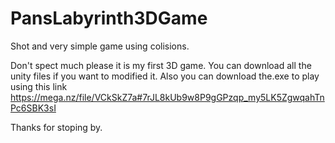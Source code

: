 # PansLabyrinth3DGame
Shot and very simple game using colisions.

Don't spect much please it is my first 3D game. You can download all the unity files if you want to modified it. Also you can download the.exe to play using this link https://mega.nz/file/VCkSkZ7a#7rJL8kUb9w8P9gGPzqp_my5LK5ZgwqahTnPc6SBK3sI

Thanks for stoping by.
